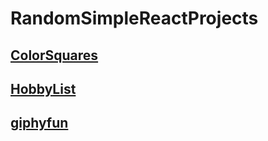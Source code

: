 # RandomSimpleReactProjects

## [ColorSquares](https://github.com/CoffeeMakesMorningsBetter/RandomSimpleReactProjects/tree/master/colorsquares)

## [HobbyList](https://github.com/CoffeeMakesMorningsBetter/RandomSimpleReactProjects/tree/master/hobbyList)

## [giphyfun](https://github.com/CoffeeMakesMorningsBetter/RandomSimpleReactProjects/tree/master/giphyfun)